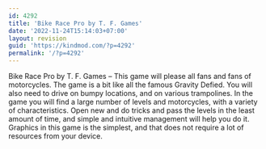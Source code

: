 ```yaml
---
id: 4292
title: 'Bike Race Pro by T. F. Games'
date: '2022-11-24T15:14:03+07:00'
layout: revision
guid: 'https://kindmod.com/?p=4292'
permalink: '/?p=4292'
---
```


Bike Race Pro by T. F. Games – This game will please all fans and fans of motorcycles. The game is a bit like all the famous Gravity Defied. You will also need to drive on bumpy locations, and on various trampolines. In the game you will find a large number of levels and motorcycles, with a variety of characteristics. Open new and do tricks and pass the levels in the least amount of time, and simple and intuitive management will help you do it. Graphics in this game is the simplest, and that does not require a lot of resources from your device.